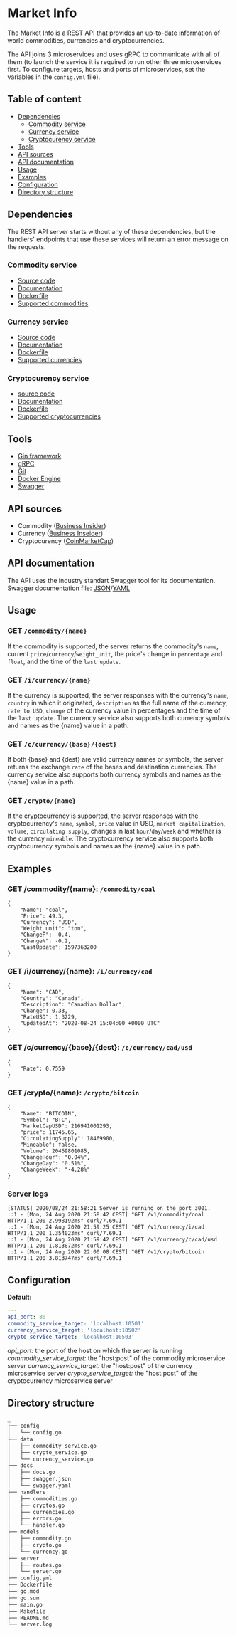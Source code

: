 # Market Info
The Market Info is a REST API that provides an up-to-date information of world commodities, currencies and cryptocurrencies.

The API joins 3 microservices and uses gRPC to communicate with all of them (to launch the service it is required to run other three microservices first. To configure targets, hosts and ports of microservices, set the variables in the `config.yml` file).

## Table of content
- [Dependencies](https://github.com/chutified/market-info#dependencies)
    - [Commodity service](https://github.com/chutified/market-info#commodity-service)
    - [Currency service](https://github.com/chutified/market-info#currency-service)
    - [Cryptocurency service](https://github.com/chutified/market-info#cryptocurency-service)
- [Tools](https://github.com/chutified/market-info#tools)
- [API sources](https://github.com/chutified/market-info#api-sources)
- [API documentation](https://github.com/chutified/market-info#api-documentation)
- [Usage](https://github.com/chutified/market-info#usage)
- [Examples](https://github.com/chutified/market-info#examples)
- [Configuration](https://github.com/chutified/market-info#configuration)
- [Directory structure](https://github.com/chutified/market-info#directory-structure)

## Dependencies
The REST API server starts without any of these dependencies, but the handlers' endpoints that use these services will return an error message on the requests.

### Commodity service
- [Source code](https://github.com/chutified/commodity-prices)
- [Documentation](https://github.com/chutified/commodity-prices/blob/master/README.md)
- [Dockerfile](https://github.com/chutified/commodity-prices/blob/master/Dockerfile)
- [Supported commodities](https://github.com/chutified/commodity-prices#supported-commodities)

### Currency service
- [Source code](https://github.com/chutified/currencies)
- [Documentation](https://github.com/chutified/currencies/blob/master/README.md)
- [Dockerfile](https://github.com/chutified/currencies/blob/master/Dockerfile)
- [Supported currencies](https://github.com/chutified/currencies/blob/master/README.md#supported-currency-codes)

### Cryptocurency service
- [source code](https://github.com/chutified/crypto-currencies)
- [Documentation](https://github.com/chutified/crypto-currencies/blob/master/README.md)
- [Dockerfile](https://github.com/chutified/crypto-currencies)
- [Supported cryptocurrencies](https://github.com/chutified/crypto-currencies/blob/master/docs/currencies.md)

## Tools
- [Gin framework](https://gin-gonic.com)
- [gRPC](https://grpc.io)
- [Git](https://git-scm.com)
- [Docker Engine](https://www.docker.com)
- [Swagger](https://swagger.io)

## API sources
- Commodity ([Business Insider](https://markets.businessinsider.com/currencies))
- Currency ([Business Inseider](https://markets.businessinsider.com/currencies))
- Cryptocurency ([CoinMarketCap](https://coinmarketcap.com/all/views/all))

## API documentation
The API uses the industry standart Swagger tool for its documentation.
Swagger documentation file: <a href="https://github.com/chutified/market-info/blob/master/docs/swagger.json">JSON</a>/<a href="https://github.com/chutified/market-info/blob/master/docs/swagger.yaml">YAML</a>

## Usage
### GET `/commodity/{name}`
If the commodity is supported, the server returns the commodity's `name`, current `price`/`currency`/`weight_unit`, the price's change in `percentage` and `float`, and the time of the `last update`.

### GET `/i/currency/{name}`
If the currency is supported, the server responses with the currency's `name`, `country` in which it originated, `description` as the full name of the currency, `rate to USD`, `change` of the currency value in percentages and the time of the `last update`. The currency service also supports both currency symbols and names as the {name} value in a path.

### GET `/c/currency/{base}/{dest}`
If both {base} and {dest} are valid currency names or symbols, the server returns the exchange `rate` of the bases and destination currencies. The currency service also supports both currency symbols and names as the {name} value in a path.

### GET `/crypto/{name}`
If the cryptocurrency is supported, the server responses with the cryptocurrency's `name`, `symbol`, `price` value in USD, `market capitalization`, `volume`, `circulating supply`, changes in last `hour`/`day`/`week` and whether is the currency `mineable`. The cryptocurrency service also supports both cryptocurrency symbols and names as the {name} value in a path.

## Examples
### GET /commodity/{name}: `/commodity/coal`
```
{
    "Name": "coal",
    "Price": 49.3,
    "Currency": "USD",
    "Weight_unit": "ton",
    "ChangeP": -0.4,
    "ChangeN": -0.2,
    "LastUpdate": 1597363200
}
```

### GET /i/currency/{name}: `/i/currency/cad`
```
{
    "Name": "CAD",
    "Country": "Canada",
    "Description": "Canadian Dollar",
    "Change": 0.33,
    "RateUSD": 1.3229,
    "UpdatedAt": "2020-08-24 15:04:00 +0000 UTC"
}
```

### GET /c/currency/{base}/{dest}: `/c/currency/cad/usd`
```
{
    "Rate": 0.7559
}
```

### GET /crypto/{name}: `/crypto/bitcoin`
```
{
    "Name": "BITCOIN",
    "Symbol": "BTC",
    "MarketCapUSD": 216941001293,
    "price": 11745.65,
    "CirculatingSupply": 18469900,
    "Mineable": false,
    "Volume": 20469801085,
    "ChangeHour": "0.04%",
    "ChangeDay": "0.51%",
    "ChangeWeek": "-4.28%"
}
```

### Server logs
```
[STATUS] 2020/08/24 21:58:21 Server is running on the port 3001.
::1 - [Mon, 24 Aug 2020 21:58:42 CEST] "GET /v1/commodity/coal HTTP/1.1 200 2.998192ms" curl/7.69.1
::1 - [Mon, 24 Aug 2020 21:59:25 CEST] "GET /v1/currency/i/cad HTTP/1.1 200 1.354023ms" curl/7.69.1
::1 - [Mon, 24 Aug 2020 21:59:42 CEST] "GET /v1/currency/c/cad/usd HTTP/1.1 200 1.813872ms" curl/7.69.1
::1 - [Mon, 24 Aug 2020 22:00:08 CEST] "GET /v1/crypto/bitcoin HTTP/1.1 200 3.813747ms" curl/7.69.1
```

## Configuration
**Default:**
```yaml
---
api_port: 80
commodity_service_target: 'localhost:10501'
currency_service_target: 'localhost:10502'
crypto_service_target: 'localhost:10503'
```
*api_port:* the port of the host on which the server is running
*commodity_service_target:* the "host:post" of the commodity microservice server
*currency_service_target:* the "host:post" of the currency microservice server
*crypto_service_target:* the "host:post" of the cryptocurrency microservice server

## Directory structure
```bash
_
├── config
│   └── config.go
├── data
│   ├── commodity_service.go
│   ├── crypto_service.go
│   └── currency_service.go
├── docs
│   ├── docs.go
│   ├── swagger.json
│   └── swagger.yaml
├── handlers
│   ├── commodities.go
│   ├── cryptos.go
│   ├── currencies.go
│   ├── errors.go
│   └── handler.go
├── models
│   ├── commodity.go
│   ├── crypto.go
│   └── currency.go
├── server
│   ├── routes.go
│   └── server.go
├── config.yml
├── Dockerfile
├── go.mod
├── go.sum
├── main.go
├── Makefile
├── README.md
└── server.log
```
